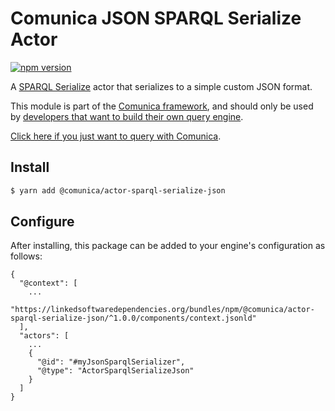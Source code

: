 # Comunica JSON SPARQL Serialize Actor

[![npm version](https://badge.fury.io/js/%40comunica%2Factor-sparql-serialize-json.svg)](https://www.npmjs.com/package/@comunica/actor-sparql-serialize-json)

A [SPARQL Serialize](https://github.com/comunica/comunica/tree/master/packages/bus-sparql-serialize) actor that serializes to a simple custom JSON format.

This module is part of the [Comunica framework](https://github.com/comunica/comunica),
and should only be used by [developers that want to build their own query engine](https://comunica.dev/docs/modify/).

[Click here if you just want to query with Comunica](https://comunica.dev/docs/query/).

## Install

```bash
$ yarn add @comunica/actor-sparql-serialize-json
```

## Configure

After installing, this package can be added to your engine's configuration as follows:
```text
{
  "@context": [
    ...
    "https://linkedsoftwaredependencies.org/bundles/npm/@comunica/actor-sparql-serialize-json/^1.0.0/components/context.jsonld"  
  ],
  "actors": [
    ...
    {
      "@id": "#myJsonSparqlSerializer",
      "@type": "ActorSparqlSerializeJson"
    }
  ]
}
```
